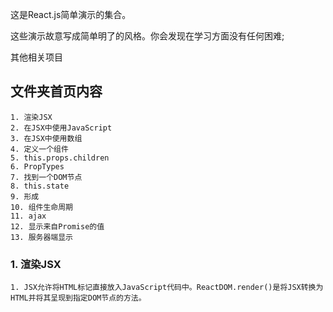 这是React.js简单演示的集合。

这些演示故意写成简单明了的风格。你会发现在学习方面没有任何困难;

其他相关项目


##  文件夹首页内容  ##

    1. 渲染JSX
    2. 在JSX中使用JavaScript
    3. 在JSX中使用数组
    4. 定义一个组件
    5. this.props.children
    6. PropTypes
    7. 找到一个DOM节点
    8. this.state
    9. 形成
    10. 组件生命周期
    11. ajax
    12. 显示来自Promise的值
    13. 服务器端显示


### 1. 渲染JSX ###

    1. JSX允许将HTML标记直接放入JavaScript代码中。ReactDOM.render()是将JSX转换为HTML并将其呈现到指定DOM节点的方法。